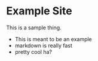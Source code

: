 # Example Site
This is a sample thing.

* This is meant to be an example
* markdown is really fast
* pretty cool ha?
